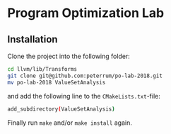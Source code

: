 # Program Optimization Lab

## Installation

Clone the project into the following folder:
```bash
cd llvm/lib/Transforms
git clone git@github.com:peterrum/po-lab-2018.git
mv po-lab-2018 ValueSetAnalysis
```

and add the following line to the `CMakeLists.txt`-file:
```bash
add_subdirectory(ValueSetAnalysis)
```

Finally run `make` and/or `make install` again.